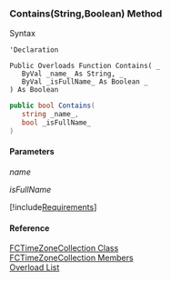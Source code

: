 ﻿### Contains(String,Boolean) Method

Syntax

```vbnet
'Declaration

Public Overloads Function Contains( _
   ByVal _name_ As String, _
   ByVal _isFullName_ As Boolean _
) As Boolean
```

```csharp
public bool Contains( 
   string _name_,
   bool _isFullName_
)
```

#### Parameters

_name_

_isFullName_

[!include[Requirements](../partials/requirements.md)]

#### Reference

[FCTimeZoneCollection Class](fcSDK~FChoice.Foundation.Clarify.DataObjects.FCTimeZoneCollection.md)  
[FCTimeZoneCollection Members](fcSDK~FChoice.Foundation.Clarify.DataObjects.FCTimeZoneCollection_members.md)  
[Overload List](fcSDK~FChoice.Foundation.Clarify.DataObjects.FCTimeZoneCollection~Contains.md)
